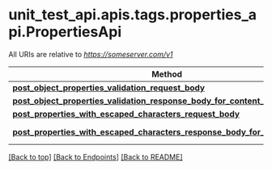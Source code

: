 <a name="top"></a>
# unit_test_api.apis.tags.properties_api.PropertiesApi

All URIs are relative to *https://someserver.com/v1*

Method | HTTP request | Description
------------- | ------------- | -------------
[**post_object_properties_validation_request_body**](properties_api/post_object_properties_validation_request_body.md) | **post** /requestBody/postObjectPropertiesValidationRequestBody | 
[**post_object_properties_validation_response_body_for_content_types**](properties_api/post_object_properties_validation_response_body_for_content_types.md) | **post** /responseBody/postObjectPropertiesValidationResponseBodyForContentTypes | 
[**post_properties_with_escaped_characters_request_body**](properties_api/post_properties_with_escaped_characters_request_body.md) | **post** /requestBody/postPropertiesWithEscapedCharactersRequestBody | 
[**post_properties_with_escaped_characters_response_body_for_content_types**](properties_api/post_properties_with_escaped_characters_response_body_for_content_types.md) | **post** /responseBody/postPropertiesWithEscapedCharactersResponseBodyForContentTypes | 

[[Back to top]](#top) [[Back to Endpoints]](../../../README.md#Endpoints) [[Back to README]](../../../README.md)
